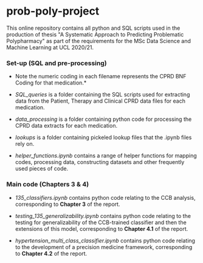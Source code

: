 # prob-poly-project

This online repository contains all python and SQL scripts used in the production of thesis "A Systematic Approach to Predicting Problematic Polypharmacy" as part of the requirements for the MSc Data Science and Machine Learning at UCL 2020/21. 

### Set-up (SQL and pre-processing)

* Note the numeric coding in each filename represents the CPRD BNF Coding for that medication.*

* *SQL_queries* is a folder containing the SQL scripts used for extracting data from the Patient, Therapy and Clinical CPRD data files for each medication.

* *data_processing* is a folder containing python code for processing the CPRD data extracts for each medication.

* *lookups* is a folder containing pickeled lookup files that the .ipynb files rely on.

* *helper_functions.ipynb* contains a range of helper functions for mapping codes, processing data, constructing datasets and other frequently used pieces of code.

### Main code (Chapters 3 & 4)

* *135_classifiers.ipynb* contains python code relating to the CCB analysis, corresponding to **Chapter 3** of the report.

* *testing_135_generalizability.ipynb* contains python code relating to the testing for generalizability of the CCB-trained classifier and then the extensions of this model, corresponding to **Chapter 4.1** of the report.

* *hypertension_multi_class_classifier.ipynb* contains python code relating to the development of a precision medicine framework, corresponding to **Chapter 4.2** of the report.

